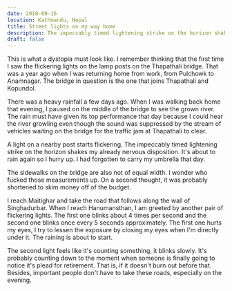 ```yaml
---
date: 2018-09-16
location: Kathmandu, Nepal
title: Street lights on my way home
description: The impeccably timed lightening strike on the horizon shakes my already nervous disposition.
draft: false
---
```


This is what a dystopia must look like. I remember thinking that the
first time I saw the flickering lights on the lamp posts on the
Thapathali bridge. That was a year ago when I was returning home from
work, from Pulchowk to Anamnagar. The bridge in question is the one
that joins Thapathali and Kopundol.

There was a heavy rainfall a few days ago. When I was walking back
home that evening, I paused on the middle of the bridge to see the
grown river. The rain must have given its top performance that day
because I could hear the river growling even though the sound was
suppressed by the stream of vehicles waiting on the bridge for the
traffic jam at Thapathali to clear.

A light on a nearby post starts flickering. The impeccably timed
lightening strike on the horizon shakes my already nervous
disposition. It's about to rain again so I hurry up. I had forgotten
to carry my umbrella that day.

The sidewalks on the bridge are also not of equal width. I wonder who
fucked those measurements up. On a second thought, it was probably
shortened to skim money off of the budget.

I reach Maitighar and take the road that follows along the wall of
Singhadurbar. When I reach Hanumansthan, I am greeted by another pair
of flickering lights. The first one blinks about 4 times per second
and the second one blinks once every 5 seconds approximately. The
first one hurts my eyes, I try to lessen the exposure by closing my
eyes when I'm directly under it. The raining is about to start.

The second light feels like it's counting something, it blinks slowly.
It's probably counting down to the moment when someone is finally
going to notice it's plead for retirement. That is, if it doesn't burn
out before that. Besides, important people don't have to take these
roads, especially on the evening.
